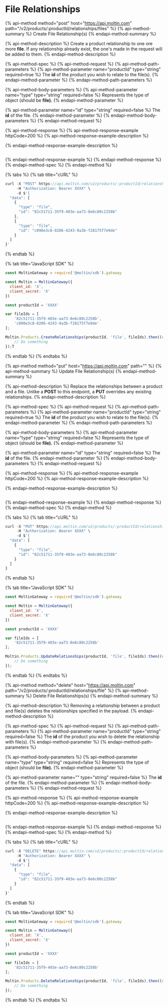 # File Relationships

{% api-method method="post" host="https://api.moltin.com" path="/v2/products/:productId/relationships/files" %}
{% api-method-summary %}
Create File Relationship\(s\)
{% endapi-method-summary %}

{% api-method-description %}
Create a product relationship to one ore more **file**.  If any relationship already exist, the one's made in the request will be added to them.
{% endapi-method-description %}

{% api-method-spec %}
{% api-method-request %}
{% api-method-path-parameters %}
{% api-method-parameter name="productId" type="string" required=true %}
The **id**  of the product you wish to relate to the file\(s\).
{% endapi-method-parameter %}
{% endapi-method-path-parameters %}

{% api-method-body-parameters %}
{% api-method-parameter name="type" type="string" required=false %}
Represents the type of object \(should be **file\).**
{% endapi-method-parameter %}

{% api-method-parameter name="id" type="string" required=false %}
The **id** of the file.
{% endapi-method-parameter %}
{% endapi-method-body-parameters %}
{% endapi-method-request %}

{% api-method-response %}
{% api-method-response-example httpCode=200 %}
{% api-method-response-example-description %}

{% endapi-method-response-example-description %}

```

```
{% endapi-method-response-example %}
{% endapi-method-response %}
{% endapi-method-spec %}
{% endapi-method %}

{% tabs %}
{% tab title="cURL" %}
```javascript
curl -X "POST" https://api.moltin.com/v2/products/:productId/relationships/files \
     -H "Authorization: Bearer XXXX" \
     -d $'{
  "data": [
    {
      "type": "file",
      "id": "82c51711-35f9-403e-aa73-8e6c80c2258b"
    },
    {
      "type": "file",
      "id": "c090e3c8-0206-4243-9a3b-f28175f7e9de"
    }
  ]
}'
```
{% endtab %}

{% tab title="JavaScript SDK" %}
```javascript
const MoltinGateway = require('@moltin/sdk').gateway

const Moltin = MoltinGateway({
  client_id: 'X',
  client_secret: 'X'
})

const productId = 'XXXX'

var fileIds = [
    '82c51711-35f9-403e-aa73-8e6c80c2258b',
    'c090e3c8-0206-4243-9a3b-f28175f7e9de'
];

Moltin.Products.CreateRelationships(productId, 'file', fileIds).then((relationships) => {
    // Do something
});T
```
{% endtab %}
{% endtabs %}

{% api-method method="put" host="https://api.moltin.com" path="" %}
{% api-method-summary %}
Update File Relationship\(s\)
{% endapi-method-summary %}

{% api-method-description %}
Replace the relationships between a product and a file.  Unlike a **POST**  to this endpoint, a **PUT** overrides any existing relationships.
{% endapi-method-description %}

{% api-method-spec %}
{% api-method-request %}
{% api-method-path-parameters %}
{% api-method-parameter name="productId" type="string" required=true %}
The **id** of the product you wish to relate to the file\(s\).
{% endapi-method-parameter %}
{% endapi-method-path-parameters %}

{% api-method-body-parameters %}
{% api-method-parameter name="type" type="string" required=false %}
Represents the type of object \(should be **file\).**
{% endapi-method-parameter %}

{% api-method-parameter name="id" type="string" required=false %}
The **id** of the file.
{% endapi-method-parameter %}
{% endapi-method-body-parameters %}
{% endapi-method-request %}

{% api-method-response %}
{% api-method-response-example httpCode=200 %}
{% api-method-response-example-description %}

{% endapi-method-response-example-description %}

```

```
{% endapi-method-response-example %}
{% endapi-method-response %}
{% endapi-method-spec %}
{% endapi-method %}

{% tabs %}
{% tab title="cURL" %}
```javascript
curl -X "PUT" https://api.moltin.com/v2/products/:productId/relationships/files \
     -H "Authorization: Bearer XXXX" \
     -d $'{
  "data": [
    {
      "type": "file",
      "id": "82c51711-35f9-403e-aa73-8e6c80c2258b"
    }
  ]
}
```
{% endtab %}

{% tab title="JavaScript SDK" %}
```javascript
const MoltinGateway = require('@moltin/sdk').gateway

const Moltin = MoltinGateway({
  client_id: 'X',
  client_secret: 'X'
})

const productId = 'XXXX'

var fileIds = [
    '82c51711-35f9-403e-aa73-8e6c80c2258b'
];

Moltin.Products.UpdateRelationships(productId, 'file', fileIds).then((relationships) => {
    // Do something
});
```
{% endtab %}
{% endtabs %}

{% api-method method="delete" host="https://api.moltin.com" path="/v2/products/:productId/relationships/file" %}
{% api-method-summary %}
Delete File Relationships\(s\)
{% endapi-method-summary %}

{% api-method-description %}
Removing a relationship between a product and file\(s\) deletes the relationships specified in the payload.
{% endapi-method-description %}

{% api-method-spec %}
{% api-method-request %}
{% api-method-path-parameters %}
{% api-method-parameter name="productId" type="string" required=false %}
The **id** of the product you wish to delete the relationship with file\(s\).
{% endapi-method-parameter %}
{% endapi-method-path-parameters %}

{% api-method-body-parameters %}
{% api-method-parameter name="type" type="string" required=false %}
Represents the type of object \(should be **file\).**
{% endapi-method-parameter %}

{% api-method-parameter name="" type="string" required=false %}
The **id** of the file.
{% endapi-method-parameter %}
{% endapi-method-body-parameters %}
{% endapi-method-request %}

{% api-method-response %}
{% api-method-response-example httpCode=200 %}
{% api-method-response-example-description %}

{% endapi-method-response-example-description %}

```

```
{% endapi-method-response-example %}
{% endapi-method-response %}
{% endapi-method-spec %}
{% endapi-method %}

{% tabs %}
{% tab title="cURL" %}
```javascript
curl -X "DELETE" https://api.moltin.com/v2/products/:productId/relationships/files \
     -H "Authorization: Bearer XXXX" \
     -d $'{
  "data": [
    {
      "type": "file",
      "id": "82c51711-35f9-403e-aa73-8e6c80c2258b"
    }
  ]
}'
```
{% endtab %}

{% tab title="JavaScript SDK" %}
```javascript
const MoltinGateway = require('@moltin/sdk').gateway

const Moltin = MoltinGateway({
  client_id: 'X',
  client_secret: 'X'
})

const productId = 'XXXX'

var fileIds = [
    '82c51711-35f9-403e-aa73-8e6c80c2258b'
];

Moltin.Products.DeleteRelationships(productId, 'file', fileIds).then((relationships) => {
    // Do something
});
```
{% endtab %}
{% endtabs %}

